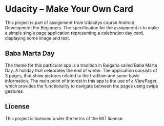 Udacity – Make Your Own Card
============================

This project is part of assignment from Udacitys course Android Development For
Beginners. The specification for the assignment is to make a simple single page
application representing a celebration day card, displaying some image and text.

Baba Marta Day
--------------

The theme for this particular app is a tradition in Bulgaria called Baba Marta
Day. A holiday that celebrates the end of winter. The application consists of 3
pages, that show pictures related to the tradition and some basic information.
The main point of interest in this app is the use of a ViewPager, which provides
the functionality to navigate between the pages using swipe gestures.

License
-------

This project is licensed under the terms of the MIT license.
